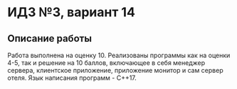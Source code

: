 # ИДЗ №3, вариант 14
## Описание работы
Работа выполнена на оценку 10. Реализованы программы как на оценки 4-5, так и решение на 10 баллов, включающее в себя
менеджер сервера, клиентское приложение, приложение монитор и сам сервер отеля. Язык написания программ - C++17.